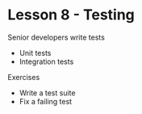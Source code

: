 # Lesson 8 - Testing

Senior developers write tests

* Unit tests
* Integration tests

Exercises

* Write a test suite
* Fix a failing test
